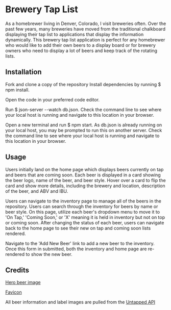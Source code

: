 # Brewery Tap List

As a homebrewer living in Denver, Colorado, I visit breweries often. Over the past few years, many breweries have moved from the traditional chalkboard displaying their tap list to applications that display the information dynamically. This brewery tap list application is perfect for any homebrewer who would like to add their own beers to a display board or for brewery owners who need to display a lot of beers and keep track of the rotating lists.

## Installation

Fork and clone a copy of the repository Install dependencies by running $ npm install. 

Open the code in your preferred code editor. 

Run $ json-server --watch db.json. Check the command line to see where your local host is running and navigate to this location in your browser.

Open a new terminal and run $ npm start. As db.json is already running on your local host, you may be prompted to run this on another server. Check the command line to see where your local host is running and navigate to this location in your browser.

## Usage

Users initially land on the home page which displays beers currently on tap and beers that are coming soon. Each beer is displayed in a card showing the beer logo, name of the beer, and beer style. Hover over a card to flip the card and show more details, including the brewery and location, description of the beer, and ABV and IBU.

Users can navigate to the inventory page to manage all of the beers in the repository. Users can search through the inventory for beers by name or beer style. On this page, utilize each beer's dropdown menu to move it to 'On Tap,' 'Coming Soon,' or 'X' meaning it is held in inventory but not on top or coming soon. After changing the status of each beer, users can navigate back to the home page to see their new on tap and coming soon lists rendered.

Navigate to the 'Add New Beer' link to add a new beer to the inventory. Once this form in submitted, both the inventory and home page are re-rendered to show the new beer.

## Credits

[Hero beer image](https://unsplash.com/s/photos/beer?orientation=landscape) 

[Favicon](https://www.iconpacks.net/free-icon/beer-1858.html) 

All beer information and label images are pulled from the [Untapped API](https://untappd.com/api/docs)